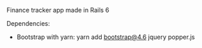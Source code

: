 Finance tracker app made in Rails 6

Dependencies:

- Bootstrap with yarn:
  yarn add bootstrap@4.6 jquery popper.js

